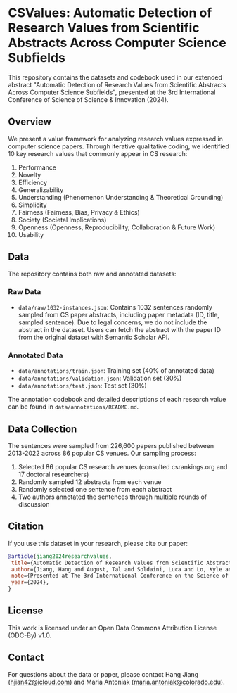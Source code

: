 # CSValues: Automatic Detection of Research Values from Scientific Abstracts Across Computer Science Subfields

This repository contains the datasets and codebook used in our extended abstract "Automatic Detection of Research Values from Scientific Abstracts Across Computer Science Subfields", presented at the 3rd International Conference of Science of Science & Innovation (2024).

## Overview

We present a value framework for analyzing research values expressed in computer science papers. Through iterative qualitative coding, we identified 10 key research values that commonly appear in CS research:

1. Performance
2. Novelty 
3. Efficiency
4. Generalizability
5. Understanding (Phenomenon Understanding & Theoretical Grounding)
6. Simplicity
7. Fairness (Fairness, Bias, Privacy & Ethics)
8. Society (Societal Implications)
9. Openness (Openness, Reproducibility, Collaboration & Future Work)
10. Usability

## Data

The repository contains both raw and annotated datasets:

### Raw Data
- `data/raw/1032-instances.json`: Contains 1032 sentences randomly sampled from CS paper abstracts, including paper metadata (ID, title, sampled sentence). Due to legal concerns, we do not include the abstract in the dataset. Users can fetch the abstract with the paper ID from the original dataset with Semantic Scholar API.

### Annotated Data
- `data/annotations/train.json`: Training set (40% of annotated data)
- `data/annotations/validation.json`: Validation set (30%)
- `data/annotations/test.json`: Test set (30%)

The annotation codebook and detailed descriptions of each research value can be found in `data/annotations/README.md`.

## Data Collection

The sentences were sampled from 226,600 papers published between 2013-2022 across 86 popular CS venues. Our sampling process:
1. Selected 86 popular CS research venues (consulted csrankings.org and 17 doctoral researchers)
2. Randomly sampled 12 abstracts from each venue
3. Randomly selected one sentence from each abstract
4. Two authors annotated the sentences through multiple rounds of discussion

## Citation

If you use this dataset in your research, please cite our paper:

```bibtex
@article{jiang2024researchvalues,
 title={Automatic Detection of Research Values from Scientific Abstracts Across Computer Science Subfields},
 author={Jiang, Hang and August, Tal and Soldaini, Luca and Lo, Kyle and Antoniak, Maria},
 note={Presented at The 3rd International Conference on the Science of Science and Innovation (ICSSI)},
 year={2024},
}
```

## License

This work is licensed under an Open Data Commons Attribution License (ODC-By) v1.0.

## Contact

For questions about the data or paper, please contact Hang Jiang (hjian42@icloud.com) and Maria Antoniak (maria.antoniak@colorado.edu).
